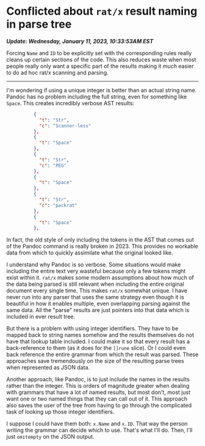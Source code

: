 # Conflicted about `rat/x` result naming in parse tree

***Update: Wednesday, January 11, 2023, 10:33:53AM EST***

Forcing `Name` and `ID` to be explicitly set with the corresponding rules really cleans up certain sections of the code. This also reduces waste when most people really only want a specific part of the results making it *much* easier to do ad hoc rat/x scanning and parsing.

----

I'm wondering if using a unique integer is better than an actual string name. Pandoc has no problem including the full string, even for something like `Space`. This creates incredibly verbose AST results:

```json
          {
            "t": "Str",
            "c": "Scanner-less"
          },
          {
            "t": "Space"
          },
          {
            "t": "Str",
            "c": "PEG"
          },
          {
            "t": "Space"
          },
          {
            "t": "Str",
            "c": "packrat"
          },
          {
            "t": "Space"
          },

```

In fact, the old style of only including the tokens in the AST that comes out of the Pandoc command is really broken in 2023. This provides no workable data from which to quickly assimilate what the original looked like.

I understand why Pandoc is so verbose. Some situations would make including the entire text very wasteful because only a few tokens might exist within it. `rat/x` makes some modern assumptions about how much of the data being parsed is still relevant when including the entire original document every single time. This makes `rat/x` somewhat unique. I have never run into any parser that uses the same strategy even though it is beautiful in how it enables multiple, even overlapping parsing against the same data. All the "parse" results are just pointers into that data which is included in ever result tree.

But there is a problem with using integer identifiers. They have to be mapped back to string names somehow and the results themselves do not have that lookup table included. I could make it so that every result has a back-reference to them (as it does for the `[]rune` slice). Or I could even back reference the entire grammar from which the result was parsed. These approaches save tremendously on the size of the resulting parse trees when represented as JSON data.

Another approach, like Pandoc, is to just include the names in the results rather than the integer. This is orders of magnitude greater when dealing with grammars that have a lot of named results, but most don't, most just want one or two named things that they can call out of it. This approach also saves the user of the tree from having to go through the complicated task of looking up those integer identifiers.

I suppose I could have them both: `x.Name` and `x.ID`. That way the person writing the grammar can decide which to use. That's what I'll do. Then, I'll just `omitempty` on the JSON output.














